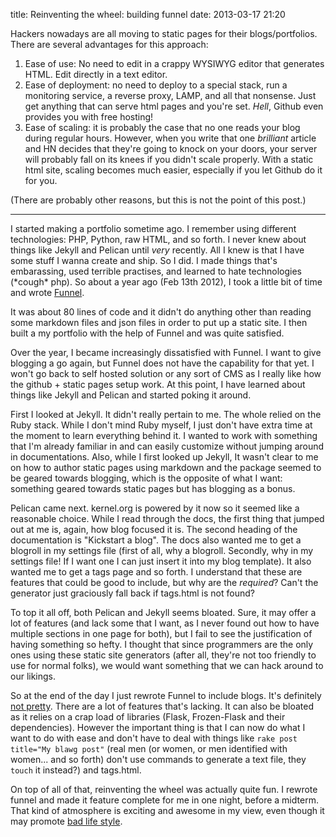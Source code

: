 title: Reinventing the wheel: building funnel
date: 2013-03-17 21:20

Hackers nowadays are all moving to static pages for their blogs/portfolios. 
There are several advantages for this approach:
 
 1. Ease of use: No need to edit in a crappy WYSIWYG editor that generates HTML. 
    Edit directly in a text editor.
 2. Ease of deployment: no need to deploy to a special stack, run a monitoring
    service, a reverse proxy, LAMP, and all that nonsense. Just get anything
    that can serve html pages and you're set. *Hell*, Github even provides you 
    with free hosting!
 3. Ease of scaling: it is probably the case that no one reads your blog during
    regular hours. However, when you write that one *brilliant* article and HN
    decides that they're going to knock on your doors, your server will probably
    fall on its knees if you didn't scale properly. With a static html site, 
    scaling becomes much easier, especially if you let Github do it for you.

(There are probably other reasons, but this is not the point of this post.)

--------------------------------------------------------------------------------

I started making a portfolio sometime ago. I remember using different
technologies: PHP, Python, raw HTML, and so forth. I never knew about things
like Jekyll and Pelican until *very* recently. All I knew is that I have some
stuff I wanna create and ship. So I did. I made things that's embarassing, 
used terrible practises, and learned to hate technologies (\*cough\* php).
So about a year ago (Feb 13th 2012), I took a little bit of time and 
wrote [Funnel](https://github.com/shuhaowu/Funnel/commit/b89c79a4891c30a9d474a647cee9ca25c09012ee).

It was about 80 lines of code and it didn't do anything other than reading some
markdown files and json files in order to put up a static site. I then built a 
my portfolio with the help of Funnel and was quite satisfied.

Over the year, I became increasingly dissatisfied with Funnel. I 
want to give blogging a go again, but Funnel does not have the capability for
that yet. I won't go back to self hosted solution or any sort of CMS as I really
like how the github + static pages setup work. At this point, I have learned 
about things like Jekyll and Pelican and started poking it around. 

First I looked at Jekyll. It didn't really pertain to me. The whole relied on
the Ruby stack. While I don't mind Ruby myself, I just don't have extra time
at the moment to learn everything behind it. I wanted to work with something
that I'm already familiar in and can easily customize without jumping around in
documentations. Also, while I first looked up Jekyll, It wasn't clear to me on
how to author static pages using markdown and the package seemed to be geared towards 
blogging, which is the opposite of what I want: something geared towards static
pages but has blogging as a bonus.

Pelican came next. kernel.org is powered by it now
so it seemed like a reasonable choice. While I read through the docs, the 
first thing that jumped out at me is, again, how
blog focused it is. The second heading of the documentation is "Kickstart a 
blog". The docs also wanted me to get a blogroll in my settings file (first of all, 
why a blogroll. Secondly, why in my settings file! If I want one I can just 
insert it into my blog template). It also wanted me to get a tags page and so forth.
I understand that these are features that could be good to include, but why are
the *required*? Can't the generator just graciously fall back if tags.html is
not found?

To top it all off, both Pelican and Jekyll seems bloated. Sure, it may offer a
lot of features (and lack some that I want, as I never found out how to have 
multiple sections in one page for both), but I fail to see the justification
of having something so hefty. I thought that since programmers are the only ones
using these static site generators (after all, they're not too friendly to use
for normal folks), we would want something that we can hack around to our
likings. 

So at the end of the day I just rewrote Funnel to include blogs. It's
definitely [not pretty](https://github.com/shuhaowu/Funnel/blob/master/funnel).
There are a lot of features that's lacking. It can also be bloated as it
relies on a crap load of libraries (Flask, Frozen-Flask and their dependencies).
However the important thing is that I can now do what I want to do with ease 
and don't have to deal with things like `rake post title="My blawg post"`
(real men (or women, or men identified with women... and so forth) don't use
commands to generate a text file, they `touch` it instead?) and tags.html.

On top of all of that, reinventing the wheel was actually quite fun. I rewrote 
funnel and made it feature complete for me in one night, before a midterm. That
kind of atmosphere is exciting and awesome in my view, even though it may promote 
[bad life style](http://chinpen.net/blog/2013/02/hackathons-are-bad-for-you/).
